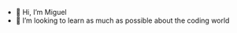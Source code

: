 - 👋 Hi, I’m Miguel
- 👀 I’m looking to learn as much as possible about the coding world

<!---
mScuT/mScuT is a ✨ special ✨ repository because its `README.md` (this file) appears on your GitHub profile.
You can click the Preview link to take a look at your changes.
--->
